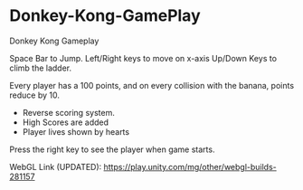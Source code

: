 # Donkey-Kong-GamePlay
Donkey Kong Gameplay


Space Bar to Jump. 
Left/Right keys to move on x-axis
Up/Down Keys to climb the ladder. 

Every player has a 100 points, and on every collision with the banana, points reduce by 10. 
- Reverse scoring system. 
- High Scores are added
- Player lives shown by hearts 

Press the right key to see the player when game starts. 

WebGL Link (UPDATED): https://play.unity.com/mg/other/webgl-builds-281157
